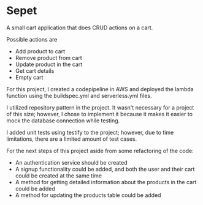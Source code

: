 # Sepet

A small cart application that does CRUD actions on a cart.

Possible actions are 
 - Add product to cart
 - Remove product from cart
 - Update product in the cart
 - Get cart details
 - Empty cart

For this project, I created a codepipeline in AWS and deployed the lambda function using the buildspec.yml and serverless.yml files. 

I utilized repository pattern in the project. It wasn't necessary for a project of this size; however, I chose to implement it because it makes it easier to mock the database connection while testing. 

I added unit tests using testify to the project; however, due to time limitations, there are a limited amount of test cases. 

For the next steps of this project aside from some refactoring of the code:
 - An authentication service should be created
 - A signup functionality could be added, and both the user and their cart could be created at the same time
 - A method for getting detailed information about the products in the cart could be added
 - A method for updating the products table could be added
